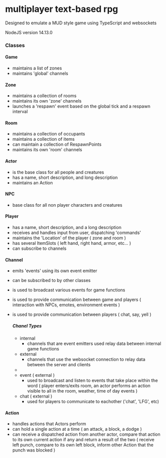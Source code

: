 
# multiplayer text-based rpg

Designed to emulate a MUD style game using TypeScript and websockets

NodeJS version 14.13.0



### Classes

#### Game
- maintains a list of zones
- maintains 'global' channels


#### Zone
- maintains a collection of rooms
- maintains its own 'zone' channels
- launches a 'respawn' event based on the global tick and a respawn interval


#### Room
- maintains a collection of occupants
- maintains a collection of items
- can maintain a collection of RespawnPoints
- maintains its own 'room' channels


#### Actor
- is the base class for all people and creatures
- has a name, short description, and long description
- maintains an Action


#### NPC
- base class for all non player characters and creatures


#### Player
- has a name, short description, and a long description
- receives and handles input from user, dispatching 'commands'
- maintains the 'Location' of the player ( zone and room )
- has several ItemSlots ( left hand, right hand, armor, etc... ) 
- can subscribe to channels


#### Channel
- emits 'events' using its own event emitter
- can be subscribed to by other classes
- is used to broadcast various events for game functions
- is used to provide communication between game and players ( interaction with NPCs, emotes, environment events )
- is used to provide communication between players ( chat, say, yell )

    ##### Chanel Types
    - internal
        - channels that are event emitters used relay data between internal game functions
    - external
        - channels that use the websocket connection to relay data between the server and clients
    - 
    - event ( external )
        - used to broadcast and listen to events that take place within the word ( player enters/exits room, an actor performs an action visible to all in the room, weather, time of day events )
    - chat ( external )
        - used for players to communicate to eachother ('chat', 'LFG', etc)


#### Action
- handles actions that Actors perform
- can hold a single action at a time ( an attack, a block, a dodge )
- can receive a dispatched action from another actor, compare that action to its own current action if any and return a result of the two ( receive left punch, compare to its own left block, inform other Action that the punch was blocked )

